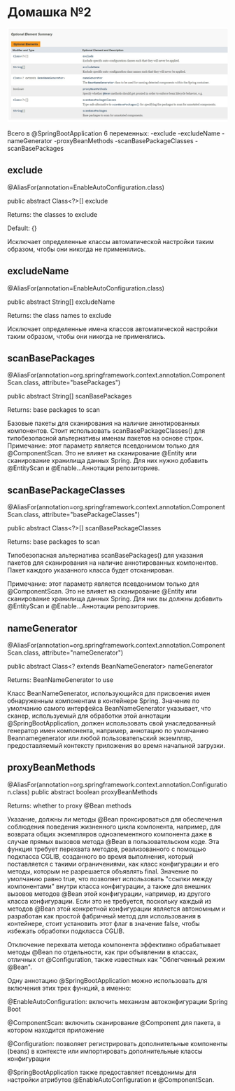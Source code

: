 # Домашка №2

![](img/sNjKmfIZWoo.jpg)

Всего в @SpringBootApplication 6 переменных:
-exclude
-excludeName
-nameGenerator
-proxyBeanMethods
-scanBasePackageClasses
-scanBasePackages

## exclude
@AliasFor(annotation=EnableAutoConfiguration.class)

public abstract Class<?>[] exclude

Returns:
the classes to exclude

Default:
{}

Исключает определенные классы автоматической настройки таким образом,
чтобы они никогда не применялись.

## excludeName

@AliasFor(annotation=EnableAutoConfiguration.class)

public abstract String[] excludeName

Returns:
the class names to exclude

Исключает определенные имена классов автоматической настройки таким образом, чтобы они никогда не применялись.

## scanBasePackages

@AliasFor(annotation=org.springframework.context.annotation.ComponentScan.class,
attribute="basePackages")

public abstract String[] scanBasePackages

Returns:
base packages to scan

Базовые пакеты для сканирования на наличие аннотированных компонентов.
Стоит использовать scanBasePackageClasses() для типобезопасной альтернативы именам пакетов на основе строк.
Примечание: этот параметр является псевдонимом только для @ComponentScan.
Это не влияет на сканирование @Entity или сканирование хранилища данных Spring.
Для них нужно добавить @EntityScan и @Enable...Аннотации репозиториев.

## scanBasePackageClasses

@AliasFor(annotation=org.springframework.context.annotation.ComponentScan.class,
attribute="basePackageClasses")

public abstract Class<?>[] scanBasePackageClasses

Returns:
base packages to scan

Типобезопасная альтернатива scanBasePackages() для указания пакетов для сканирования на наличие аннотированных компонентов. Пакет каждого указанного класса будет отсканирован.

Примечание: этот параметр является псевдонимом только для @ComponentScan.
Это не влияет на сканирование @Entity или сканирование хранилища данных Spring. Для них вы должны добавить @EntityScan и @Enable...Аннотации репозиториев.

## nameGenerator

@AliasFor(annotation=org.springframework.context.annotation.ComponentScan.class,
attribute="nameGenerator")

public abstract Class<? extends BeanNameGenerator> nameGenerator

Returns:
BeanNameGenerator to use

Класс BeanNameGenerator, использующийся для присвоения имен обнаруженным компонентам в контейнере Spring.
Значение по умолчанию самого интерфейса BeanNameGenerator указывает, что сканер, используемый для обработки этой аннотации @SpringBootApplication,
должен использовать свой унаследованный
генератор имен компонента, например, аннотацию по умолчанию Beannamegenerator или любой пользовательский экземпляр, предоставляемый контексту приложения во время начальной загрузки.

## proxyBeanMethods

@AliasFor(annotation=org.springframework.context.annotation.Configuration.class)
public abstract boolean proxyBeanMethods

Returns:
whether to proxy @Bean methods

Указание, должны ли методы @Bean проксироваться для обеспечения соблюдения поведения жизненного цикла компонента, например, для возврата
общих экземпляров одноэлементного компонента даже в случае прямых вызовов метода @Bean в пользовательском коде.
Эта функция требует перехвата методов, реализованного с помощью подкласса CGLIB, созданного во время выполнения, который поставляется с такими ограничениями,
как класс конфигурации и его методы, которым не разрешается объявлять final.
Значение по умолчанию равно true, что позволяет использовать "ссылки между компонентами" внутри класса конфигурации,
а также для внешних вызовов методов @Bean этой конфигурации, например, из другого класса конфигурации. Если это не требуется, поскольку каждый из методов
@Bean этой конкретной конфигурации является автономным и разработан как простой фабричный метод для использования в контейнере, стоит установить этот флаг в значение false, чтобы избежать обработки подкласса CGLIB.

Отключение перехвата метода компонента эффективно обрабатывает методы @Bean по отдельности, как при объявлении в классах, отличных от @Configuration, также известных как "Облегченный режим @Bean".

Одну аннотацию @SpringBootApplication можно использовать для включения этих трех функций, а именно:

@EnableAutoConfiguration: включить механизм автоконфигурации Spring Boot

@ComponentScan: включить сканирование @Component для пакета, в котором находится приложение

@Configuration: позволяет регистрировать дополнительные компоненты (beans) в контексте или импортировать дополнительные классы конфигурации

@SpringBootApplication также предоставляет псевдонимы для настройки атрибутов @EnableAutoConfiguration и @ComponentScan.